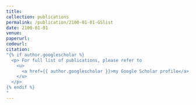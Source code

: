 ```yaml
---
title:
collection: publications
permalink: /publication/2100-01-01-GSlist
date: 2100-01-01
venue:
paperurl:
codeurl:
citation:
"{% if author.googlescholar %}
  <p> For full list of publications, please refer to
    <u>
      <a href={{ author.googlescholar }}>my Google Scholar profile</a>.
    </u>
  </p>
{% endif %}
"
---
```



<!-- excerpt: 'This paper presents an unsupervised framework for pan-sharpening based on auto-encoder and perceptual loss.' -->
<!-- This paper is about the number 3. The number 4 is left for future work. -->
<!--  -->
<!-- [Download paper here](http://academicpages.github.io/files/paper3.pdf) -->
<!--  -->
<!-- Recommended citation: Your Name, You. (2015). "Paper Title Number 3." <i>Journal 1</i>. 1(3). -->
